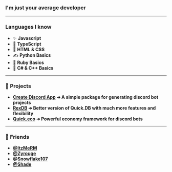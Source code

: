 ### I'm just your average developer

---

### Languages I know

- ✨ **Javascript**
- 💫 **TypeScript**
- 👏 **HTML & CSS**
- ✍ **Python Basics**
- 💠 **Ruby Basics**
- 🌠 **C# & C++ Basics**


---

### 💫 Projects 

- **[Create Discord App](https://www.npmjs.com/package/create-discord-app) ➜ A simple package for generating discord bot projects**
- **[RexDB](https://www.npmjs.com/package/rex.db) ➜ Better version of Quick.DB with much more features and flexibility**
- **[Quick.eco](https://www.npmjs.com/package/quick.eco) ➜ Powerful economy framework for discord bots**

---

### 👏 Friends
- **[@ItzMeRM](https://github.com/ItzMeRM)**
- **[@Zyrouge](https://github.com/Zyrouge)**
- **[@Snowflake107](https://github.com/Snowflake107)**
- **[@Shade](https://github.com/shadeoxide)**
